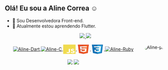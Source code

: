 ## Olá! Eu sou a Aline Correa ☺️

- 🔭 Sou Desenvolvedora Front-end.
- 🌱 Atualmente estou aprendendo Flutter.

<div align="center">
  <a href="https://github.com/acorreac">
  <img height="180em" src="https://github-readme-stats.vercel.app/api?username=acorreac&show_icons=true&theme=bear&include_all_commits=true&count_private=true"/>
  <img height="180em" src="https://github-readme-stats.vercel.app/api/top-langs/?username=acorreac&layout=compact&langs_count=7&theme=bear"/>
</div>
  
  <div align="center" style="display: inline_block"><br>
  <img align="center" alt="Aline-Dart" height="30" width="40" src="https://cdn.jsdelivr.net/gh/devicons/devicon/icons/dart/dart-original.svg" />
  <img align="center" alt="Aline-C" height="30" width="40" src="https://cdn.jsdelivr.net/gh/devicons/devicon/icons/c/c-original.svg" />
  <img align="center" alt="Aline-Js" height="30" width="40" src="https://raw.githubusercontent.com/devicons/devicon/master/icons/javascript/javascript-plain.svg">
  <img align="center" alt="Aline-HTML" height="30" width="40" src="https://raw.githubusercontent.com/devicons/devicon/master/icons/html5/html5-original.svg">
  <img align="center" alt="Aline-CSS" height="30" width="40" src="https://raw.githubusercontent.com/devicons/devicon/master/icons/css3/css3-original.svg">
  <img align="center" alt="Aline-Ruby" height="30" width="40" src="https://cdn.jsdelivr.net/gh/devicons/devicon/icons/ruby/ruby-original.svg">
  <img align="right" alt="Aline-pic" height="150" style="border-radius:50px;" src="https://user-images.githubusercontent.com/57640979/138008686-cda3c4d1-aaa4-4ef8-91be-da026b73dbce.png">
</div>

<div align="center" style="display: inline_block"><br> 
  <a href="https://www.instagram.com/aline.cristianecorrea/" target="_blank"><img src="https://img.shields.io/badge/-Instagram-%23E4405F?style=for-the-badge&logo=instagram&logoColor=white" target="_blank"></a>
  <a href="https://www.linkedin.com/in/alinecorrea/" target="_blank"><img src="https://img.shields.io/badge/-LinkedIn-%230077B5?style=for-the-badge&logo=linkedin&logoColor=white" target="_blank"></a>
</div>
